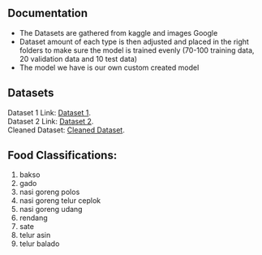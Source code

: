 ## Documentation
- The Datasets are gathered from kaggle and images Google
- Dataset amount of each type is then adjusted and placed in the right folders to make sure the model is trained evenly (70-100 training data, 20 validation data and 10 test data)
- The model we have is our own custom created model

## Datasets
Dataset 1 Link: [Dataset 1](https://www.kaggle.com/datasets/theresalusiana/indonesian-food/data). <br />
Dataset 2 Link: [Dataset 2](https://www.kaggle.com/datasets/faldoae/padangfood). <br />
Cleaned Dataset: [Cleaned Dataset](https://drive.google.com/drive/folders/13AOguZA8xAyGQVkCxg0vusX5o7yEcAVS?usp=sharing).

## Food Classifications:
1. bakso <br />
2. gado <br />
3. nasi goreng polos <br />
4. nasi goreng telur ceplok <br />
5. nasi goreng udang <br />
6. rendang <br />
7. sate <br />
8. telur asin <br />
9. telur balado <br />
